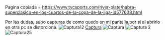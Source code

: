 Pagina copiada = https://www.tycsports.com/river-plate/habra-superclasico-en-los-cuartos-de-la-copa-de-la-liga-id577638.html

Por las dudas, subo capturas de como quedo en mi pantalla,por si al abrirlo en otra pc se distorciona.
![Captura12](https://github.com/EzeZari/DyA_Web/assets/103504490/7c81dc72-5210-456b-b931-1f0c673cfb5a)
[Captura](https://github.com/EzeZari/DyA_Web/assets/103504490/fb2f2302-d5b7-472a-b147-a0ad2913feef)
![Captura](https://github.com/EzeZari/DyA_Web/assets/103504490/34662946-b9fa-498e-a04d-0a6e6d5de606)
![Captura 2](https://github.com/EzeZari/DyA_Web/assets/103504490/a1ee51e4-4e25-4174-bb38-6a00ae3d937a)
![Captura25](https://github.com/EzeZari/DyA_Web/assets/103504490/61884044-d5bc-43cb-956f-f84225e30576)
